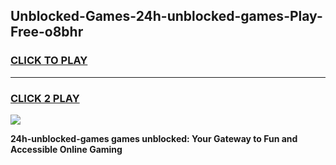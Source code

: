 
## Unblocked-Games-24h-unblocked-games-Play-Free-o8bhr
<h3>
<a href="https://premium76.site?title=24h-unblocked-games&ref=24M">CLICK TO PLAY</a></h3>
<hr>

<h3>
<a href="https://premium76.site?title=24h-unblocked-games&ref=24M">CLICK 2 PLAY</a>
  
</h3>

<a href="https://premium76.site?title=24h-unblocked-games&ref=24M"><img src="https://clearcache.store/games.png"></a>


**24h-unblocked-games games unblocked: Your Gateway to Fun and Accessible Online Gaming**

